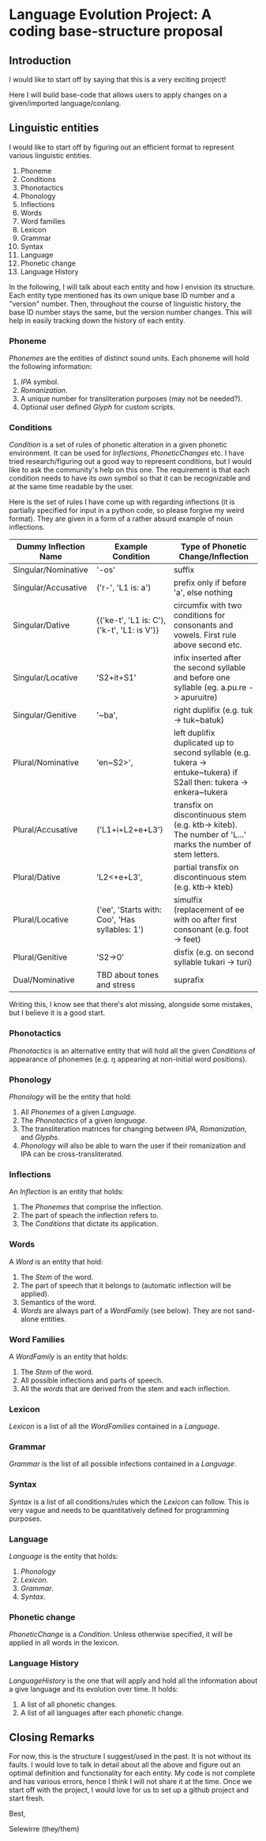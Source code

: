 # Language Evolution Project: A coding base-structure proposal
## Introduction

I would like to start off by saying that this is a very exciting project!

Here I will build base-code that allows users to apply changes on a given/imported language/conlang.


## Linguistic entities

I would like to start off by figuring out an efficient format to represent various linguistic entities.

1. Phoneme
2. Conditions
3. Phonotactics
4. Phonology
5. Inflections
6. Words
7. Word families
8. Lexicon
9. Grammar
10. Syntax
11. Language
12. Phonetic change
13. Language History

In the following, I will talk about each entity and how I envision its structure. 
Each entity type mentioned has its own unique base ID number and a "version" number.  Then, throughout the course of linguistic history, the base ID number stays the same, but the version number changes. This will help in easily tracking down the history of each entity.  


### Phoneme
*Phonemes* are the entities of distinct sound units. Each phoneme will hold the following information:

1. *IPA* symbol.
2. *Romanization*.
3. A unique number for transliteration purposes (may not be needed?).
4. Optional user defined *Glyph* for custom scripts.


### Conditions
*Condition* is a set of rules of phonetic alteration in a given phonetic environment.
It can be used for *Inflections*, *PhoneticChanges* etc. I have tried research/figuring out a good way to represent conditions, but I would like to ask the community's help on this one. The requirement is that each condition needs to have its own symbol so that it can be recognizable and at the same time readable by the user.

Here is the set of rules I have come up with regarding inflections (it is partially specified for input in a python code, so please forgive my weird format). They are given in a form of a rather absurd example of noun inflections.

| Dummy Inflection Name | Example Condition                              | Type of Phonetic Change/Inflection                                                                                   |
|-----------------------|------------------------------------------------|----------------------------------------------------------------------------------------------------------------------|
| Singular/Nominative   | '-os'                                          | suffix                                                                                                               |
| Singular/Accusative   | ('r-', 'L1 is: a')                             | prefix only if before 'a', else nothing                                                                              |
| Singular/Dative       | {('ke-t', 'L1 is: C'), ('k-t', 'L1: is V')}    | circumfix with two conditions for consonants and vowels. First rule above second etc.                                |
| Singular/Locative     | 'S2+it+S1'                                     | infix inserted after the second syllable and before one syllable (eg. a.pu.re -> apuruitre)                          |
| Singular/Genitive     | '~ba',                                         | right duplifix (e.g. tuk -> tuk~batuk)                                                                               |
| Plural/Nominative     | 'en~S2>',                                      | left duplifix duplicated up to second syllable (e.g. tukera -> entuke~tukera) if S2all then: tukera -> enkera~tukera |
| Plural/Accusative     | ('L1+i+L2+e+L3')                               | transfix on discontinuous stem (e.g. ktb-> kiteb). The number of 'L...' marks the number of stem letters.            |
| Plural/Dative         | 'L2<+e+L3',                                    | partial transfix on discontinuous stem (e.g. ktb-> kteb)                                                             |
| Plural/Locative       | ('ee', 'Starts with: Coo', 'Has syllables: 1') | simulfix (replacement of ee with oo after first consonant (e.g. foot -> feet)                                        |
| Plural/Genitive       | 'S2->0'                                        | disfix (e.g. on second syllable tukari -> turi)                                                                      |
| Dual/Nominative       | TBD about tones and stress                     | suprafix                                                                                                             |

Writing this, I know see that there's alot missing, alongside some mistakes, but I believe it is a good start.


### Phonotactics
*Phonotactics* is an alternative entity that will hold all the given *Conditions* of appearance of phonemes (e.g. ŋ appearing at non-initial word positions).


### Phonology
*Phonology* will be the entity that hold:

1. All *Phonemes* of a given *Language*.
2. The *Phonotactics* of a given *language*.
3. The transliteration matrices for changing between *IPA*, *Romanization*, and *Glyphs*.
4. *Phonology* will also be able to warn the user if their romanization and IPA can be cross-transliterated.


### Inflections
An *Inflection* is an entity that holds:

1. The *Phonemes* that comprise the inflection.
2. The part of speach the inflection refers to.
3. The *Conditions* that dictate its application.


### Words
A *Word* is an entity that hold:

1. The *Stem* of the word.
2. The part of speech that it belongs to (automatic inflection will be applied).
3. Semantics of the word.
4. *Words* are always part of a *WordFamily* (see below). They are not sand-alone entities.


### Word Families
A *WordFamily* is an entity that holds:

1. The *Stem* of the word.
2. All possible inflections and parts of speech.
3. All the *words* that are derived from the stem and each inflection.


### Lexicon
*Lexicon* is a list of all the *WordFamilies* contained in a *Language*.


### Grammar
*Grammar* is the list of all possible infections contained in a *Language*.


### Syntax
*Syntax* is a list of all conditions/rules which the *Lexicon* can follow. This is very vague and needs to be quantitatively defined for programming purposes.


### Language
*Language* is the entity that holds:

1. *Phonology*
2. *Lexicon*.
3. *Grammar*.
4. *Syntax*.


### Phonetic change
*PhoneticChange* is a *Condition*. Unless otherwise specified, it will be applied in all words in the lexicon.


### Language History
*LanguageHistory* is the one that will apply and hold all the information about a give language and its evolution over time. It holds:

1. A list of all phonetic changes.
2. A list of all languages after each phonetic change. 


## Closing Remarks

For now, this is the structure I suggest/used in the past. It is not without its faults. I would love to talk in detail about all the above and figure out an optimal definition and functionality for each entity. My code is not complete and has various errors, hence I think I will not share it at the time. Once we start off with the project, I would love for us to set up a github project and start fresh.

Best,

Selewirre (they/them)